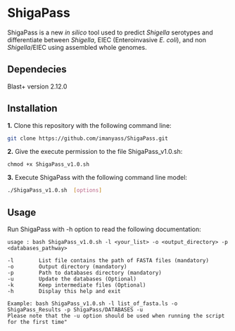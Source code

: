 # ShigaPass 

ShigaPass is a new *in silico* tool used to predict *Shigella* serotypes and differentiate between *Shigella*, EIEC (Enteroinvasive *E. coli*), and non *Shigella*/EIEC using assembled whole genomes.

## Dependecies
Blast+ version 2.12.0
## Installation
**1.** Clone this repository with the following command line:
```sh
git clone https://github.com/imanyass/ShigaPass.git
```
**2.** Give the execute permission to the file ShigaPass_v1.0.sh:
```
chmod +x ShigaPass_v1.0.sh
```
**3.** Execute ShigaPass  with the following command line model:
```sh
./ShigaPass_v1.0.sh  [options]
```
## Usage 
Run ShigaPass with -h option to read the following documentation:
````
usage : bash ShigaPass_v1.0.sh -l <your_list> -o <output_directory> -p <databases_pathway>

-l        List file contains the path of FASTA files (mandatory)
-o        Output directory (mandatory)
-p        Path to databases directory (mandatory)
-u        Update the databases (Optional)
-k        Keep intermediate files (Optional)
-h        Display this help and exit

Example: bash ShigaPass_v1.0.sh -l list_of_fasta.ls -o ShigaPass_Results -p ShigaPass/DATABASES -u
Please note that the -u option should be used when running the script for the first time"
````
